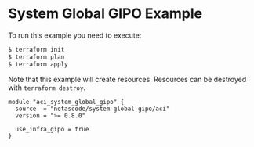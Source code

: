 <!-- BEGIN_TF_DOCS -->
# System Global GIPO Example

To run this example you need to execute:

```bash
$ terraform init
$ terraform plan
$ terraform apply
```

Note that this example will create resources. Resources can be destroyed with `terraform destroy`.

```hcl
module "aci_system_global_gipo" {
  source  = "netascode/system-global-gipo/aci"
  version = ">= 0.8.0"

  use_infra_gipo = true
}
```
<!-- END_TF_DOCS -->